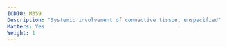 ```yaml
---
ICD10: M359
Description: "Systemic involvement of connective tissue, unspecified"
Matters: Yes
Weight: 1
---
```

